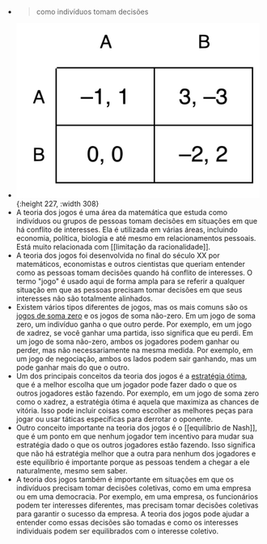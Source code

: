 ---
---

- > como indivíduos tomam decisões
- ![Screenshot-at-Dec-26-23-10-46.svg](../assets/Screenshot-at-Dec-26-23-10-46_1672107228907_0.svg){:height 227, :width 308}
- A teoria dos jogos é uma área da matemática que estuda como indivíduos ou grupos de pessoas tomam decisões em situações em que há conflito de interesses. Ela é utilizada em várias áreas, incluindo economia, política, biologia e até mesmo em relacionamentos pessoais. Está muito relacionada com [[limitação da racionalidade]].
- A teoria dos jogos foi desenvolvida no final do século XX por matemáticos, economistas e outros cientistas que queriam entender como as pessoas tomam decisões quando há conflito de interesses. O termo "jogo" é usado aqui de forma ampla para se referir a qualquer situação em que as pessoas precisam tomar decisões em que seus interesses não são totalmente alinhados.
- Existem vários tipos diferentes de jogos, mas os mais comuns são os [jogos de soma zero](https://pt.wikipedia.org/wiki/Soma-zero) e os jogos de soma não-zero. Em um jogo de soma zero, um indivíduo ganha o que outro perde. Por exemplo, em um jogo de xadrez, se você ganhar uma partida, isso significa que eu perdi. Em um jogo de soma não-zero, ambos os jogadores podem ganhar ou perder, mas não necessariamente na mesma medida. Por exemplo, em um jogo de negociação, ambos os lados podem sair ganhando, mas um pode ganhar mais do que o outro.
- Um dos principais conceitos da teoria dos jogos é a [estratégia ótima](https://pt.wikipedia.org/wiki/Estrat%C3%A9gia_(teoria_dos_jogos)), que é a melhor escolha que um jogador pode fazer dado o que os outros jogadores estão fazendo. Por exemplo, em um jogo de soma zero como o xadrez, a estratégia ótima é aquela que maximiza as chances de vitória. Isso pode incluir coisas como escolher as melhores peças para jogar ou usar táticas específicas para derrotar o oponente.
- Outro conceito importante na teoria dos jogos é o [[equilíbrio de Nash]], que é um ponto em que nenhum jogador tem incentivo para mudar sua estratégia dado o que os outros jogadores estão fazendo. Isso significa que não há estratégia melhor que a outra para nenhum dos jogadores e este equilíbrio é importante porque as pessoas tendem a chegar a ele naturalmente, mesmo sem saber.
- A teoria dos jogos também é importante em situações em que os indivíduos precisam tomar decisões coletivas, como em uma empresa ou em uma democracia. Por exemplo, em uma empresa, os funcionários podem ter interesses diferentes, mas precisam tomar decisões coletivas para garantir o sucesso da empresa. A teoria dos jogos pode ajudar a entender como essas decisões são tomadas e como os interesses individuais podem ser equilibrados com o interesse coletivo.